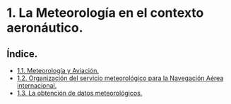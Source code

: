 
# 1. La Meteorología en el contexto aeronáutico.

## Índice.

- [1.1. Meteorología y Aviación.](./03-1-1-METEOROLOGIA-Y-AVIACION.md)
- [1.2. Organización del servicio meteorológico para la Navegación Aérea internacional.](./03-1-2-ORGANIZACION-DEL-SERVICIO-METEOROLOGICO-PARA-LA-NAVEGACION-AEREA-INTERNACIONAL.md)
- [1.3. La obtención de datos meteorológicos.](./03-1-3-LA-OBTENCION-DE-DATOS-METEOROLOGICOS.md)

